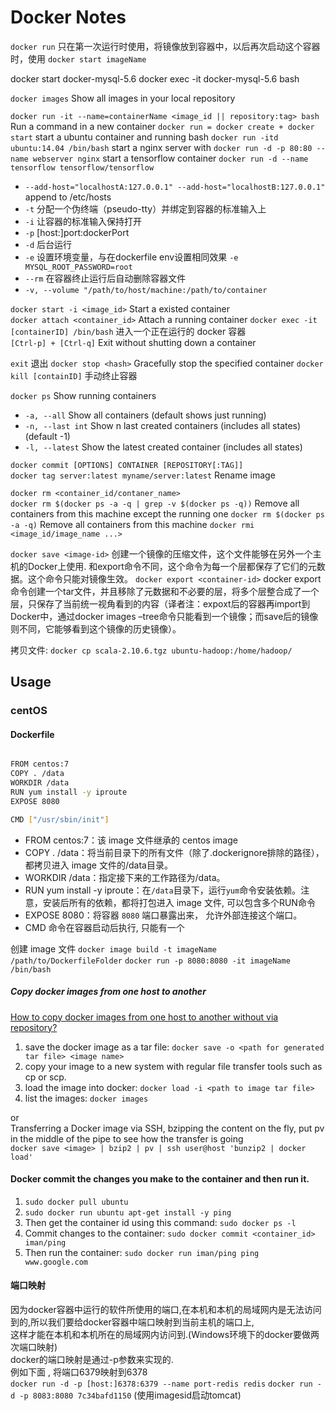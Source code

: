 # Docker Notes

`docker run` 只在第一次运行时使用，将镜像放到容器中，以后再次启动这个容器时，使用 `docker start imageName`

docker start docker-mysql-5.6
docker exec -it docker-mysql-5.6 bash

`docker images` Show all images in your local repository  

`docker run -it --name=containerName <image_id || repository:tag> bash` Run a command in a new container
`docker run = docker create + docker start`
start a ubuntu container and running bash `docker run -itd ubuntu:14.04 /bin/bash`
start a nginx server with `docker run -d -p 80:80 --name webserver nginx`
start a tensorflow container `docker run -d --name tensorflow tensorflow/tensorflow`

* `--add-host="localhostA:127.0.0.1" --add-host="localhostB:127.0.0.1"` append to /etc/hosts
* `-t` 分配一个伪终端（pseudo-tty）并绑定到容器的标准输入上  
* `-i` 让容器的标准输入保持打开  
* `-p` [host:]port:dockerPort
* `-d` 后台运行  
* `-e` 设置环境变量，与在dockerfile env设置相同效果 `-e MYSQL_ROOT_PASSWORD=root`  
* `--rm` 在容器终止运行后自动删除容器文件  
* `-v, --volume "/path/to/host/machine:/path/to/container`

`docker start -i <image_id>` Start a existed container  
`docker attach <container_id>` Attach a running container
`docker exec -it [containerID] /bin/bash` 进入一个正在运行的 docker 容器  
`[Ctrl-p] + [Ctrl-q]` Exit without shutting down a container  

`exit` 退出
`docker stop <hash>` Gracefully stop the specified container
`docker kill [containID]` 手动终止容器  

`docker ps` Show running containers  

* `-a, --all` Show all containers (default shows just running)  
* `-n, --last int` Show n last created containers (includes all states) (default -1)  
* `-l, --latest` Show the latest created container (includes all states)  

`docker commit [OPTIONS] CONTAINER [REPOSITORY[:TAG]]`  
`docker tag server:latest myname/server:latest` Rename image  

`docker rm <container_id/contaner_name>`  
`docker rm $(docker ps -a -q | grep -v $(docker ps -q))` Remove all containers from this machine except the running one
`docker rm $(docker ps -a -q)` Remove all containers from this machine
`docker rmi <image_id/image_name ...>`  

`docker save <image-id>` 创建一个镜像的压缩文件，这个文件能够在另外一个主机的Docker上使用. 和export命令不同，这个命令为每一个层都保存了它们的元数据。这个命令只能对镜像生效。
`docker export <container-id>` docker export命令创建一个tar文件，并且移除了元数据和不必要的层，将多个层整合成了一个层，只保存了当前统一视角看到的内容（译者注：expoxt后的容器再import到Docker中，通过docker images –tree命令只能看到一个镜像；而save后的镜像则不同，它能够看到这个镜像的历史镜像）。

拷贝文件: `docker cp scala-2.10.6.tgz ubuntu-hadoop:/home/hadoop/`  

## Usage

### centOS

#### Dockerfile

``` bash

FROM centos:7
COPY . /data
WORKDIR /data
RUN yum install -y iproute
EXPOSE 8080

CMD ["/usr/sbin/init"]
```

* FROM centos:7：该 image 文件继承的 centos image
* COPY . /data：将当前目录下的所有文件（除了.dockerignore排除的路径），都拷贝进入 image 文件的/data目录。
* WORKDIR /data：指定接下来的工作路径为/data。
* RUN yum install -y iproute：在`/data`目录下，运行`yum`命令安装依赖。注意，安装后所有的依赖，都将打包进入 image 文件, 可以包含多个RUN命令
* EXPOSE 8080：将容器 `8080` 端口暴露出来， 允许外部连接这个端口。
* CMD 命令在容器启动后执行, 只能有一个

创建 image 文件 `docker image build -t imageName /path/to/DockerfileFolder`
`docker run -p 8080:8080 -it imageName /bin/bash`

##### Copy docker images from one host to another

[How to copy docker images from one host to another without via repository?](https://stackoverflow.com/questions/23935141/how-to-copy-docker-images-from-one-host-to-another-without-via-repository )

1. save the docker image as a tar file: `docker save -o <path for generated tar file> <image name>`  
2. copy your image to a new system with regular file transfer tools such as cp or scp.  
3. load the image into docker: `docker load -i <path to image tar file>`
4. list the images: `docker images`

or  
Transferring a Docker image via SSH, bzipping the content on the fly, put pv in the middle of the pipe to see how the transfer is going  
`docker save <image> | bzip2 | pv | ssh user@host 'bunzip2 | docker load'`	

#### Docker commit the changes you make to the container and then run it.

1. `sudo docker pull ubuntu`
2. `sudo docker run ubuntu apt-get install -y ping`
3. Then get the container id using this command: `sudo docker ps -l`
4. Commit changes to the container: `sudo docker commit <container_id> iman/ping`
5. Then run the container: `sudo docker run iman/ping ping www.google.com`

#### 端口映射

因为docker容器中运行的软件所使用的端口,在本机和本机的局域网内是无法访问到的,所以我们要给docker容器中端口映射到当前主机的端口上,  
这样才能在本机和本机所在的局域网内访问到.(Windows环境下的docker要做两次端口映射)  
docker的端口映射是通过-p参数来实现的.  
例如下面 , 将端口6379映射到6378  
`docker run -d -p [host:]6378:6379 --name port-redis redis`
`docker run -d -p 8083:8080 7c34bafd1150` (使用imagesid启动tomcat)

